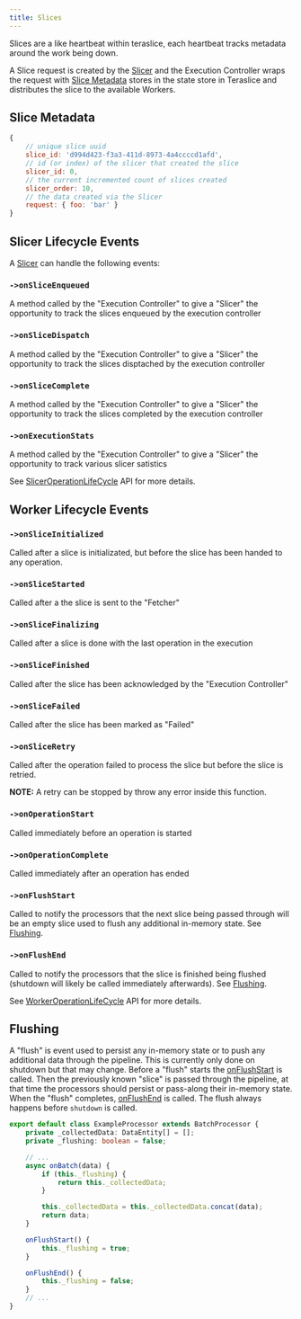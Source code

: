 ```yaml
---
title: Slices
---
```


Slices are a like heartbeat within teraslice, each heartbeat tracks metadata around the work being down.

A Slice request is created by the [Slicer](./types-of-operations.md#Slicers) and the Execution Controller wraps the request with [Slice Metadata](#slice-metadata) stores in the state store in Teraslice and distributes the slice to the available Workers.

## Slice Metadata

```js
{
    // unique slice uuid
    slice_id: 'd994d423-f3a3-411d-8973-4a4ccccd1afd',
    // id (or index) of the slicer that created the slice
    slicer_id: 0,
    // the current incremented count of slices created
    slicer_order: 10,
    // the data created via the Slicer
    request: { foo: 'bar' }
}
```

## Slicer Lifecycle Events

A [Slicer](./types-of-operations.md#Slicers) can handle the following events:

### `->onSliceEnqueued`

A method called by the "Execution Controller" to give a "Slicer"
the opportunity to track the slices enqueued by the execution controller

### `->onSliceDispatch`

A method called by the "Execution Controller" to give a "Slicer"
the opportunity to track the slices disptached by the execution controller

### `->onSliceComplete`

A method called by the "Execution Controller" to give a "Slicer"
the opportunity to track the slices completed by the execution controller

### `->onExecutionStats`

A method called by the "Execution Controller" to give a "Slicer"
the opportunity to track various slicer satistics

See [SlicerOperationLifeCycle](../packages/job-components/api/interfaces/sliceroperationlifecycle.md) API for more details.

## Worker Lifecycle Events

### `->onSliceInitialized`

Called after a slice is initializated, but before the slice has been handed to any operation.

### `->onSliceStarted`

Called after a the slice is sent to the "Fetcher"

### `->onSliceFinalizing`

Called after a slice is done with the last operation in the execution

### `->onSliceFinished`

Called after the slice has been acknowledged by the "Execution Controller"

### `->onSliceFailed`

Called after the slice has been marked as "Failed"

### `->onSliceRetry`

Called after the operation failed to process the slice but before the slice is retried.

**NOTE:** A retry can be stopped by throw any error inside this function.

### `->onOperationStart`

Called immediately before an operation is started

### `->onOperationComplete`

Called immediately after an operation has ended

### `->onFlushStart`

Called to notify the processors that the next slice being
passed through will be an empty slice used to flush
any additional in-memory state. See [Flushing](#flushing).

### `->onFlushEnd`

Called to notify the processors that the slice is finished being flushed
(shutdown will likely be called immediately afterwards). See [Flushing](#flushing).

See [WorkerOperationLifeCycle](../packages/job-components/api/interfaces/workeroperationlifecycle.md) API for more details.

## Flushing

A "flush" is event used to persist any in-memory state or to push any additional data through the pipeline. This is currently only done on shutdown but that may change. Before a "flush" starts the [onFlushStart](#-onFlushStart) is called. Then the previously known "slice" is passed through the pipeline, at that time the processors should persist or pass-along their in-memory state. When the "flush" completes, [onFlushEnd](#-onFlushEnd) is called. The flush always happens before `shutdown` is called.

<!--DOCUSAURUS_CODE_TABS-->
<!--TypeScript-->
```ts
export default class ExampleProcessor extends BatchProcessor {
    private _collectedData: DataEntity[] = [];
    private _flushing: boolean = false;

    // ...
    async onBatch(data) {
        if (this._flushing) {
            return this._collectedData;
        }

        this._collectedData = this._collectedData.concat(data);
        return data;
    }

    onFlushStart() {
        this._flushing = true;
    }

    onFlushEnd() {
        this._flushing = false;
    }
    // ...
}
```
<!--END_DOCUSAURUS_CODE_TABS-->
